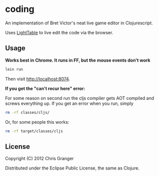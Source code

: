 # coding

An implementation of Bret Victor's neat live game editor in Clojurescript.

Uses [LightTable](http://lighttable.com/) to live edit the code via the browser.

## Usage

**Works best in Chrome. It runs in FF, but the mouse events don't work**

```bash
lein run
```

Then visit <http://localhost:8074>.

__If you get the "can't recur here" error:__

For some reason on second run the cljs compiler gets AOT compiled and screws everything up. If you get an error when you run, simply

```bash
rm -rf classes/cljs/
```

Or, for some people this works:

```bash
rm -rf target/classes/cljs
```

## License

Copyright (C) 2012 Chris Granger

Distributed under the Eclipse Public License, the same as Clojure.

